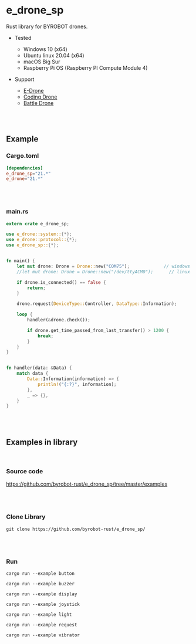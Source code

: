 # e_drone_sp
Rust library for BYROBOT drones.

* Tested
  - Windows 10 (x64)
  - Ubuntu linux 20.04 (x64)
  - macOS Big Sur
  - Raspberry Pi OS (Raspberry PI Compute Module 4)

* Support
  - [E-Drone](http://dev.byrobot.co.kr/documents/kr/products/e_drone/)
  - [Coding Drone](http://dev.byrobot.co.kr/documents/kr/products/coding_drone/)
  - [Battle Drone](http://dev.byrobot.co.kr/documents/kr/products/battle_drone/)


<br>
<br>


## Example

### Cargo.toml
```toml
[dependencies]
e_drone_sp="21.*"
e_drone="21.*"
```


<br>
<br>


### main.rs
```rust
extern crate e_drone_sp;

use e_drone::system::{*};
use e_drone::protocol::{*};
use e_drone_sp::{*};


fn main() {
    let mut drone: Drone = Drone::new("COM75");             // windows
    //let mut drone: Drone = Drone::new("/dev/ttyACM0");      // linux

    if drone.is_connected() == false {
        return;
    }

    drone.request(DeviceType::Controller, DataType::Information);

    loop {
        handler(&drone.check());

        if drone.get_time_passed_from_last_transfer() > 1200 {
            break;
        }
    }
}


fn handler(data: &Data) {
    match data {
        Data::Information(information) => {
            println!("{:?}", information);
        },
        _ => {},
    }
}
```


<br>
<br>



## Examples in library

<br>

### Source code

https://github.com/byrobot-rust/e_drone_sp/tree/master/examples


<br>
<br>


### Clone Library

```
git clone https://github.com/byrobot-rust/e_drone_sp/
```


<br>
<br>


### Run
```
cargo run --example button
```
```
cargo run --example buzzer
```
```
cargo run --example display
```
```
cargo run --example joystick
```
```
cargo run --example light
```
```
cargo run --example request
```
```
cargo run --example vibrator
```



